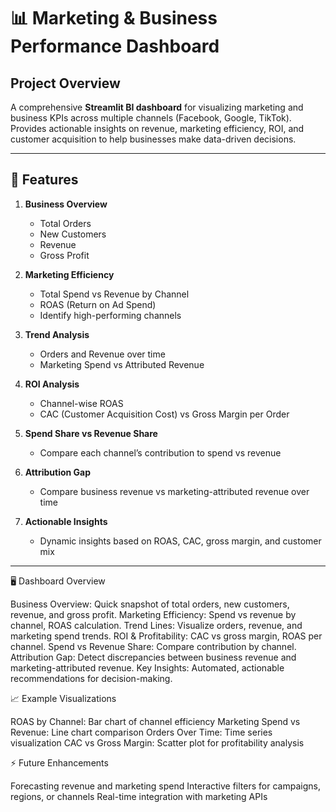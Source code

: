 # 📊 Marketing & Business Performance Dashboard

## Project Overview
A comprehensive **Streamlit BI dashboard** for visualizing marketing and business KPIs across multiple channels (Facebook, Google, TikTok).  
Provides actionable insights on revenue, marketing efficiency, ROI, and customer acquisition to help businesses make data-driven decisions.

---

## 🚀 Features

1. **Business Overview**
   - Total Orders
   - New Customers
   - Revenue
   - Gross Profit

2. **Marketing Efficiency**
   - Total Spend vs Revenue by Channel
   - ROAS (Return on Ad Spend)
   - Identify high-performing channels

3. **Trend Analysis**
   - Orders and Revenue over time
   - Marketing Spend vs Attributed Revenue

4. **ROI Analysis**
   - Channel-wise ROAS
   - CAC (Customer Acquisition Cost) vs Gross Margin per Order

5. **Spend Share vs Revenue Share**
   - Compare each channel’s contribution to spend vs revenue

6. **Attribution Gap**
   - Compare business revenue vs marketing-attributed revenue over time

7. **Actionable Insights**
   - Dynamic insights based on ROAS, CAC, gross margin, and customer mix

---

🖥 Dashboard Overview

Business Overview: Quick snapshot of total orders, new customers, revenue, and gross profit.
Marketing Efficiency: Spend vs revenue by channel, ROAS calculation.
Trend Lines: Visualize orders, revenue, and marketing spend trends.
ROI & Profitability: CAC vs gross margin, ROAS per channel.
Spend vs Revenue Share: Compare contribution by channel.
Attribution Gap: Detect discrepancies between business revenue and marketing-attributed revenue.
Key Insights: Automated, actionable recommendations for decision-making.

📈 Example Visualizations

ROAS by Channel: Bar chart of channel efficiency
Marketing Spend vs Revenue: Line chart comparison
Orders Over Time: Time series visualization
CAC vs Gross Margin: Scatter plot for profitability analysis

⚡ Future Enhancements

Forecasting revenue and marketing spend
Interactive filters for campaigns, regions, or channels
Real-time integration with marketing APIs



